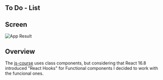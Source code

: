 ## To Do - List

## Screen

![App Result](https://github.com/fernandaorms/tasklist-reactjs/screen/page.png)


## Overview

The [js-course](https://github.com/fernandaorms/js-course) uses class components, but considering that React 16.8 introduced "React Hooks" for Functional components I decided to work with the funcional ones.
